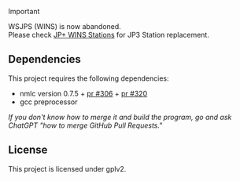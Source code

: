 > [!IMPORTANT]
> WSJPS (WINS) is now abandoned.\
> Please check [JP+ WINS Stations](https://github.com/WenSimEHRP/jppluswins) for JP3 Station replacement.
> 

## Dependencies

This project requires the following dependencies:

- nmlc version 0.7.5 + [pr #306](https://www.github.com/openttd/nml/pull/306) + [pr #320](https://www.github.com/openttd/nml/pull/320)
- gcc preprocessor

*If you don't know how to merge it and build the program, go and ask ChatGPT "how to merge GitHub Pull Requests."*

## License

This project is licensed under gplv2.
